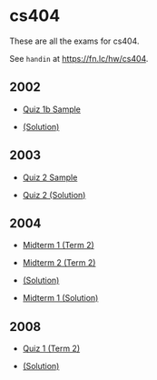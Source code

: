 # cs404

These are all the exams for cs404.

See `handin` at https://fn.lc/hw/cs404.



## 2002


* [Quiz 1b Sample](/static/exams/cs404/2002/cs404-2002-t1-quiz1b-sample.pdf)

* [(Solution)](/static/exams/cs404/2002/cs404-2002-t1-quiz1b-sample-solution.pdf)



## 2003


* [Quiz 2 Sample](/static/exams/cs404/2003/cs404-2003-t1-quiz2-sample.pdf)

* [Quiz 2 (Solution)](/static/exams/cs404/2003/cs404-2003-t1-quiz2-sample-solution.pdf)



## 2004


* [Midterm 1 (Term 2)](/static/exams/cs404/2004/cs404-2004-t2-midterm1.pdf)

* [Midterm 2 (Term 2)](/static/exams/cs404/2004/cs404-2004-t2-midterm2.pdf)

* [(Solution)](/static/exams/cs404/2004/cs404-2004-t2-midterm2-solution.pdf)

* [Midterm 1 (Solution)](/static/exams/cs404/2004/cs404-2004-t2-midterm1-solution.pdf)



## 2008


* [Quiz 1 (Term 2)](/static/exams/cs404/2008/cs404-2008-t2-quiz1.pdf)

* [(Solution)](/static/exams/cs404/2008/cs404-2008-t2-quiz1-solution.pdf)


